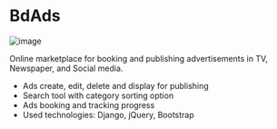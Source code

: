 # BdAds
![image](https://user-images.githubusercontent.com/16709991/99701185-50a3d880-2abe-11eb-80f4-32d1db8b2d44.png)

Online marketplace for booking and publishing advertisements in TV,
Newspaper, and Social media.
* Ads create, edit, delete and display for publishing
* Search tool with category sorting option
* Ads booking and tracking progress
* Used technologies: Django, jQuery, Bootstrap
